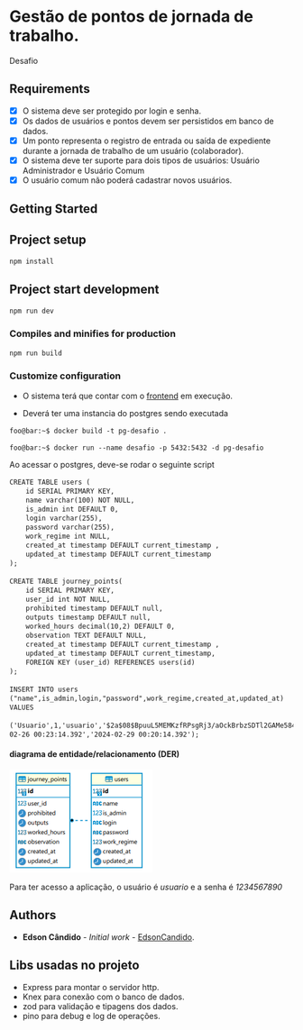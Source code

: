 #  Gestão de pontos de jornada de trabalho.

 Desafio

## Requirements

 - [x] O sistema deve ser protegido por login e senha.
 - [x] Os dados de usuários e pontos devem ser persistidos em banco de dados.
 - [x] Um ponto representa o registro de entrada ou saída de expediente durante a jornada de trabalho de um usuário (colaborador).
 - [x] O sistema deve ter suporte para dois tipos de usuários: Usuário Administrador e Usuário Comum
 - [x] O usuário comum não poderá cadastrar novos usuários.

## Getting Started

## Project setup
```
npm install         
```

## Project start development
```
npm run dev
```

### Compiles and minifies for production
```
npm run build
```

### Customize configuration
 * O sistema terá que contar com o [frontend](https://github.com/EdsonCandido/gestao-jornada-frontend) em execução.

* Deverá ter uma instancia do postgres sendo executada

```console
foo@bar:~$ docker build -t pg-desafio .
```
```console
foo@bar:~$ docker run --name desafio -p 5432:5432 -d pg-desafio
```

Ao acessar o postgres, deve-se rodar o seguinte script

```
CREATE TABLE users (
	id SERIAL PRIMARY KEY,
    name varchar(100) NOT NULL,
    is_admin int DEFAULT 0,
    login varchar(255),
    password varchar(255),
    work_regime int NULL,
    created_at timestamp DEFAULT current_timestamp ,
    updated_at timestamp DEFAULT current_timestamp 
);

CREATE TABLE journey_points(
	id SERIAL PRIMARY KEY,
	user_id int NOT NULL,
	prohibited timestamp DEFAULT null,
    outputs timestamp DEFAULT null,
    worked_hours decimal(10,2) DEFAULT 0,
    observation TEXT DEFAULT NULL,
    created_at timestamp DEFAULT current_timestamp ,
    updated_at timestamp DEFAULT current_timestamp,
    FOREIGN KEY (user_id) REFERENCES users(id) 
);

INSERT INTO users ("name",is_admin,login,"password",work_regime,created_at,updated_at) VALUES
	 ('Usuario',1,'usuario','$2a$08$BpuuL5MEMKzfRPsgRj3/aOckBrbzSDTl2GAMe584TRynbIxjAG8xa',8,'2024-02-26 00:23:14.392','2024-02-29 00:20:14.392');
```

####  diagrama de entidade/relacionamento (DER)
![DER](https://raw.githubusercontent.com/EdsonCandido/gestao-jornada-api/main/der/der.png)

Para ter acesso a aplicação, o usuário é *usuario* e a senha é *1234567890*

## Authors

* **Edson Cândido** - *Initial work* - [EdsonCandido](https://github.com/EdsonCandido).

## Libs usadas no projeto

* Express para montar o servidor http.
* Knex para conexão com o banco de dados.
* zod para validação e tipagens dos dados. 
* pino para debug e log de operações.
